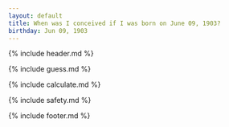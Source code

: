 ```yaml
---
layout: default
title: When was I conceived if I was born on June 09, 1903?
birthday: Jun 09, 1903
---
```


{% include header.md %}

{% include guess.md %}

{% include calculate.md %}

{% include safety.md %}

{% include footer.md %}




